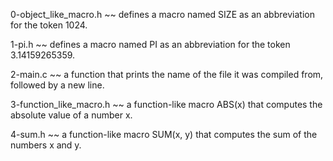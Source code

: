 0-object_like_macro.h
~~ defines a macro named SIZE as an abbreviation for the token 1024.

1-pi.h
~~ defines a macro named PI as an abbreviation for the token 3.14159265359.

2-main.c 
~~ a function that prints the name of the file it was compiled from, followed by a new line.

3-function_like_macro.h
~~ a function-like macro ABS(x) that computes the absolute value of a number x.

4-sum.h
~~ a function-like macro SUM(x, y) that computes the sum of the numbers x and y.
